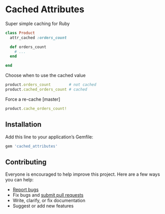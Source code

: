 # Cached Attributes

Super simple caching for Ruby

```ruby
class Product
  attr_cached :orders_count

  def orders_count
    # ...
  end

end
```

Choose when to use the cached value

```ruby
product.orders_count        # not cached
product.cached_orders_count # cached
```

Force a re-cache [master]

```ruby
product.cache_orders_count!
```

## Installation

Add this line to your application’s Gemfile:

```ruby
gem 'cached_attributes'
```

## Contributing

Everyone is encouraged to help improve this project. Here are a few ways you can help:

- [Report bugs](https://github.com/ankane/cached_attributes/issues)
- Fix bugs and [submit pull requests](https://github.com/ankane/cached_attributes/pulls)
- Write, clarify, or fix documentation
- Suggest or add new features
